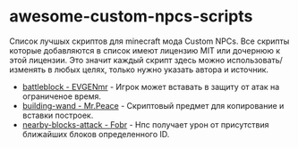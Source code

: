 # awesome-custom-npcs-scripts
Список лучшых скриптов для minecraft мода Custom NPCs.
Все скрипты которые добавляются в список имеют лицензию MIT или дочернюю к этой лицензии.
Это значит каждый скрипт здесь можно использовать/изменять в любых целях, только нужно указать автора и источник.

- [battleblock - EVGENmr](/scripts/battleblock) - Игрок может вставать в защиту от атак на ограниченое время.
- [building-wand - Mr.Peace](/scripts/building-wand) - Скриптовый предмет для копирование и вставки построек.
- [nearby-blocks-attack - Fobr](/scripts/nearby-blocks-attack) - Нпс получает урон от присутствия ближайших блоков определенного ID.
